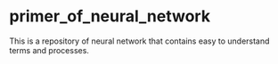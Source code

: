 # primer_of_neural_network
This is a repository of neural network that contains easy to understand terms and processes.
